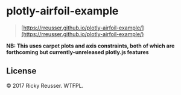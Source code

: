 # plotly-airfoil-example

> [https://rreusser.github.io/plotly-airfoil-example/](https://rreusser.github.io/plotly-airfoil-example/)

**NB: This uses carpet plots and axis constraints, both of which are forthcoming but currently-unreleased plotly.js features**

## License

&copy; 2017 Ricky Reusser. WTFPL.
